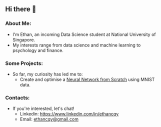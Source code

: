 ## Hi there 👋

### About Me:
* I'm Ethan, an incoming Data Science student at National University of Singapore. <br>
* My interests range from data science and machine learning to psychology and finance.

### Some Projects:
* So far, my curiosity has led me to:
  * Create and optimise a [Neural Network from Scratch](https://github.com/ethancqy/portfolio/tree/main/Neural%20Network%20from%20Scratch%20(MNIST)) using MNIST data.

### Contacts:
* If you're interested, let's chat!
  * Linkedin: https://www.linkedin.com/in/ethancqy
  * Email: ethancqy@gmail.com
